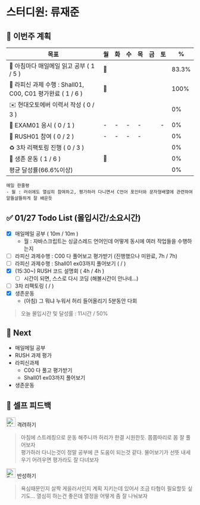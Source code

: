 # 스터디원: 류재준

## 🚀 이번주 계획

| 목표                            | 월   | 화   | 수   | 목   | 금   | 토   | %   |
| ------------------------------- | --- | --- | --- | --- | --- | --- | --- |
| 📰 아침마다 매일메일 읽고 공부 ( 1 / 5 ) |🌠|||||| 83.3%  |
| 📌 라피신 과제 수행 : Shall01, C00, C01 평가완료 ( 1 / 6 ) |🌠|||||| 100%  |
| ✉️ 현대오토에버 이력서 작성 ( 0 / 3 )     ||||||| 0% |
| 💯 EXAM01 응시 ( 0 / 1 )          |-|-|-|-||-| 0% |
| 💃 RUSH01 참여 ( 0 / 2 )          |-|-|-|-||| 0% |
| ♻️ 3차 리팩토링 진행 ( 0 / 3 )          ||||||| 0% |
| 💪 생존 운동 ( 1 / 6 )                |🌠||||||  0% |
| 평균 달성률(66.6%이상)      |||||||  0% |


```text
매일 한줄평
- 월 : 러쉬에도 열심히 참여하고, 평가하러 다니면서 C언어 포인터와 문자형배열에 관련하여 알뜰살뜰하게 잘 배운듯
```

## ✅ 01/27 Todo List (몰입시간/소요시간) 
- [x] 매일메일 공부 ( 10m / 10m )
  - 월 : 자바스크립트는 싱글스레드 언어인데 어떻게 동시에 여러 작업들을 수행하는지
- [ ] 라피신 과제수행 : C00 다 풀어보고 평가받기 (진행했으나 미완료, 7h / 7h)
- [ ] 라피신 과제수행 : Shall01 ex03까지 풀어보기 ( / )
- [x] (15:30~) RUSH 코드 설명회 ( 4h / 4h )
  - [ ] 시간이 되면, 스스로 다시 코딩 (해볼시간이 안나네...)
- [ ] 3차 리팩토링 ( / )
- [x] 생존운동
  - (아침) 그 뭐냐 누워서 허리 들어올리기 5분동안 다회
> 오늘 몰입시간 및 달성률 : 11시간 / 50%

## 🌱 Next
- 매일메일 공부
- RUSH 과제 평가
- 라피신과제
  - C00 다 풀고 평가받기
  - Shall01 ex03까지 풀어보기
- 생존운동 

## 🎉 셀프 피드백

<img src="https://raw.githubusercontent.com/Tarikul-Islam-Anik/Animated-Fluent-Emojis/master/Emojis/Smilies/Hugging%20Face.png" alt="Hugging Face" width="25" height="25"> 격려하기</img>

> 아침에 스트레칭으로 운동 해주니까 허리가 한결 시원한듯. 쫌쫌따리로 몸 잘 풀어보자 <br>
> 평가하러 다니는것이 정말 공부에 큰 도움이 되는것 같다. 물어보기가 선뜻 내세우기 어려우면 평가라도 잘 다녀보자

<img src="https://raw.githubusercontent.com/Tarikul-Islam-Anik/Animated-Fluent-Emojis/master/Emojis/Smilies/Face%20with%20Monocle.png" alt="Face with Monocle" width="25" height="25"> 반성하기</img>

> 욕심때문인지 살짝 게을러서인지 계획 지키는데 있어서 조금 타협이 필요할듯 싶기도... 열심히 하는건 좋은데 열정을 어떻게 좀 잘 나눠보자
